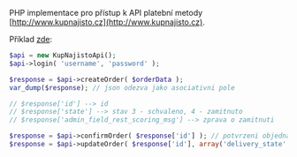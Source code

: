 PHP implementace pro přístup k API platební metody [http://www.kupnajisto.cz](http://www.kupnajisto.cz).

Příklad [zde](https://github.com/vlcekmi3/kupnajisto-api/blob/master/example.php):

``` php
$api = new KupNajistoApi();
$api->login( 'username', 'password' );

$response = $api->createOrder( $orderData );
var_dump($response); // json odezva jako asociativni pole

// $response['id'] --> id
// $response['state'] --> stav 3 - schvaleno, 4 - zamitnuto
// $response['admin_field_rest_scoring_msg'] --> zprava o zamitnuti

$response = $api->confirmOrder( $response['id'] ); // potvrzeni objednavky
$response = $api->updateOrder( $response['id'], array('delivery_state' => 4) ); // uprava objednavky - zmena stavu doruceni
```
